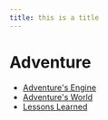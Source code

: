 ```yaml
---
title: this is a title
---
```


# Adventure

* [Adventure&apos;s Engine](engine/index.html "Engine index")
* [Adventure&apos;s World](world/index.html "World index")
* [Lessons Learned](lessons/index.html "Lessons Learned")
